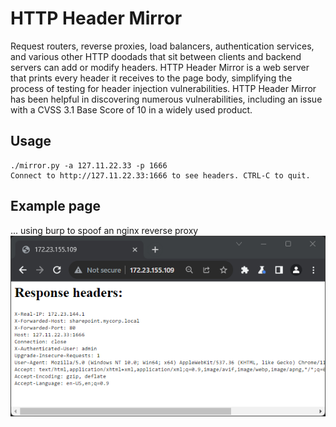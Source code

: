 # HTTP Header Mirror
Request routers, reverse proxies, load balancers, authentication services, and various other HTTP doodads that sit between clients and backend servers can add or modify headers. HTTP Header Mirror is a web server that prints every header it receives to the page body, simplifying the process of testing for header injection vulnerabilities. HTTP Header Mirror has been helpful in discovering numerous vulnerabilities, including an issue with a CVSS 3.1 Base Score of 10 in a widely used product.

## Usage
```
./mirror.py -a 127.11.22.33 -p 1666
Connect to http://127.11.22.33:1666 to see headers. CTRL-C to quit.
```

## Example page
... using burp to spoof an nginx reverse proxy
![example page](docs/mirror.png)